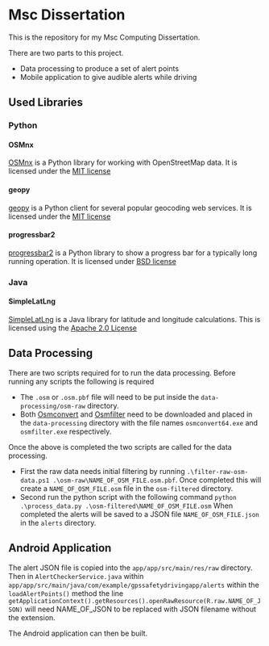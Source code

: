 # Msc Dissertation

This is the repository for my Msc Computing Dissertation.

There are two parts to this project.

- Data processing to produce a set of alert points
- Mobile application to give audible alerts while driving


## Used Libraries

### Python

#### OSMnx

[OSMnx](https://osmnx.readthedocs.io/en/stable/) is a Python library for working with OpenStreetMap data. It is licensed under the [MIT license](https://github.com/gboeing/osmnx/blob/main/LICENSE.txt)

#### geopy

[geopy](https://geopy.readthedocs.io/en/stable/) is a Python client for several popular geocoding web services. It is licensed under the [MIT license](https://github.com/geopy/geopy/blob/master/LICENSE)

#### progressbar2

[progressbar2](https://github.com/WoLpH/python-progressbar) is a Python library to show a progress bar for a typically long running operation. It is licensed under [BSD license](https://github.com/wolph/python-progressbar/blob/develop/LICENSE)

### Java

#### SimpleLatLng

[SimpleLatLng](https://github.com/JavadocMD/simplelatlng) is a Java library for latitude and longitude calculations.
This is licensed using the [Apache 2.0 License](http://www.apache.org/licenses/LICENSE-2.0)

## Data Processing

There are two scripts required for to run the data processing. Before running any scripts the following is required

- The `.osm` or `.osm.pbf` file will need to be put inside the `data-processing/osm-raw` directory.
- Both [Osmconvert](https://wiki.openstreetmap.org/wiki/Osmconvert) and [Osmfilter](https://wiki.openstreetmap.org/wiki/Osmfilter) need to be downloaded and placed in the `data-processing` directory with the file names `osmconvert64.exe` and `osmfilter.exe` respectively.

Once the above is completed the two scripts are called for the data processing.

- First the raw data needs initial filtering by running `.\filter-raw-osm-data.ps1 .\osm-raw\NAME_OF_OSM_FILE.osm.pbf`.
  Once completed this will create a `NAME_OF_OSM_FILE.osm` file in the `osm-filtered` directory.
- Second run the python script with the following command `python .\process_data.py .\osm-filtered\NAME_OF_OSM_FILE.osm`
  When completed the alerts will be saved to a JSON file `NAME_OF_OSM_FILE.json` in the `alerts` directory.

## Android Application

The alert JSON file is copied into the `app/app/src/main/res/raw` directory. Then in `AlertCheckerService.java` within `app/app/src/main/java/com/example/gpssafetydrivingapp/alerts` within the `loadAlertPoints()` method the line `getApplicationContext().getResources().openRawResource(R.raw.NAME_OF_JSON)` will need NAME_OF_JSON to be replaced with JSON filename without the extension.

The Android application can then be built.
